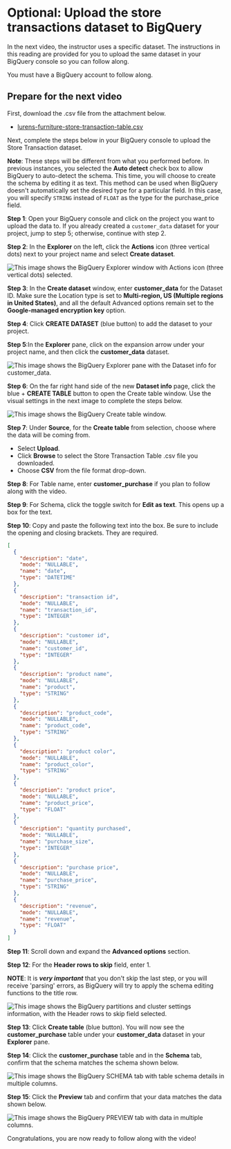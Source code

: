 # Optional: Upload the store transactions dataset to BigQuery

In the next video, the instructor uses a specific dataset. The instructions in this reading are provided for you to upload the same dataset in your BigQuery console so you can follow along.

You must have a BigQuery account to follow along.

## Prepare for the next video

First, download the .csv file from the attachment below.

- [lurens-furniture-store-transaction-table.csv](./resources/lurens-furniture-store-transaction-table.csv)

Next, complete the steps below in your BigQuery console to upload the Store Transaction dataset.

**Note**: These steps will be different from what you performed before. In previous instances, you selected the **Auto detect** check box to allow BigQuery to auto-detect the schema. This time, you will choose to create the schema by editing it as text. This method can be used when BigQuery doesn't automatically set the desired type for a particular field. In this case, you will specify `STRING` instead of `FLOAT` as the type for the purchase_price field.

**Step 1**: Open your BigQuery console and click on the project you want to upload the data to. If you already created a `customer_data` dataset for your project, jump to step 5; otherwise, continue with step 2.

**Step 2**: In the **Explorer** on the left, click the **Actions** icon (three vertical dots) next to your project name and select **Create dataset**.

![This image shows the BigQuery Explorer window with Actions icon (three vertical dots) selected.](./resources/img-1.jpeg)

**Step 3**: In the **Create dataset** window, enter **customer_data** for the Dataset ID. Make sure the Location type is set to **Multi-region, US (Multiple regions in United States)**, and all the default Advanced options remain set to the **Google-managed encryption key** option.

**Step 4**: Click **CREATE DATASET** (blue button) to add the dataset to your project.

**Step 5**:In the **Explorer** pane, click on the expansion arrow under your project name, and then click the **customer_data** dataset.

![This image shows the BigQuery Explorer pane with the Dataset info for customer_data.](./resources/img-2.jpeg)

**Step 6**: On the far right hand side of the new **Dataset info** page, click the blue + **CREATE TABLE** button to open the Create table window. Use the visual settings in the next image to complete the steps below.

![This image shows the BigQuery Create table window.](./resources/img-3.jpg)

**Step 7**: Under **Source**, for the **Create table** from selection, choose where the data will be coming from.

- Select **Upload**.
- Click **Browse** to select the Store Transaction Table .csv file you downloaded.
- Choose **CSV** from the file format drop-down.

**Step 8**: For Table name, enter **customer_purchase** if you plan to follow along with the video.

**Step 9**: For Schema, click the toggle switch for **Edit as text**. This opens up a box for  the text.

**Step 10**: Copy and paste the following text into the box. Be sure to include the opening and closing brackets. They are required.

```json
[
  {
    "description": "date",
    "mode": "NULLABLE",
    "name": "date",
    "type": "DATETIME"
  },
  {
    "description": "transaction id",
    "mode": "NULLABLE",
    "name": "transaction_id",
    "type": "INTEGER"
  },
  {
    "description": "customer id",
    "mode": "NULLABLE",
    "name": "customer_id",
    "type": "INTEGER"
  },
  {
    "description": "product name",
    "mode": "NULLABLE",
    "name": "product",
    "type": "STRING"
  },
  {
    "description": "product_code",
    "mode": "NULLABLE",
    "name": "product_code",
    "type": "STRING"
  },
  {
    "description": "product color",
    "mode": "NULLABLE",
    "name": "product_color",
    "type": "STRING"
  },
  {
    "description": "product price",
    "mode": "NULLABLE",
    "name": "product_price",
    "type": "FLOAT"
  },
  {
    "description": "quantity purchased",
    "mode": "NULLABLE",
    "name": "purchase_size",
    "type": "INTEGER"
  },
  {
    "description": "purchase price",
    "mode": "NULLABLE",
    "name": "purchase_price",
    "type": "STRING"
  },
  {
    "description": "revenue",
    "mode": "NULLABLE",
    "name": "revenue",
    "type": "FLOAT"
  }
]
```

**Step 11**: Scroll down and expand the **Advanced options** section.

**Step 12**: For the **Header rows to skip** field, enter 1.

**NOTE**: It is ***very important*** that you don't skip the last step, or you will receive 'parsing' errors, as BigQuery will try to apply the schema editing functions to the title row.

![This image shows the BigQuery partitions and cluster settings information, with the Header rows to skip field selected.](./resources/img-4.jpg)

**Step 13**: Click **Create table** (blue button). You will now see the **customer_purchase** table under your **customer_data** dataset in your **Explorer** pane.

**Step 14**: Click the **customer_purchase** table and in the **Schema** tab, confirm that the schema matches the schema shown below.

![This image shows the BigQuery SCHEMA tab with table schema details in multiple columns.](./resources/img-5.png)

**Step 15**: Click the **Preview** tab and confirm that your data matches the data shown below.

![This image shows the BigQuery PREVIEW tab with data in multiple columns.](./resources/img-6.png)

Congratulations, you are now ready to follow along with the video!
